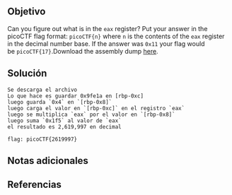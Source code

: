 ## Objetivo

Can you figure out what is in the `eax` register? Put your answer in the picoCTF flag format: `picoCTF{n}` where `n` is the contents of the `eax` register in the decimal number base. If the answer was `0x11` your flag would be `picoCTF{17}`.Download the assembly dump [here](https://artifacts.picoctf.net/c/530/disassembler-dump0_c.txt).
## Solución

```
Se descarga el archivo
Lo que hace es guardar 0x9fe1a en [rbp-0xc]
luego guarda `0x4` en `[rbp-0x8]`
luego carga el valor en `[rbp-0xc]` en el registro `eax`
luego se multiplica `eax` por el valor en `[rbp-0x8]`
luego suma `0x1f5` al valor de `eax`
el resultado es 2,619,997 en decimal

flag: picoCTF{2619997}
```
## Notas adicionales

## Referencias